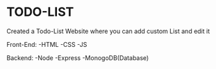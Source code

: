 # TODO-LIST
Created a Todo-List Website where you can add custom List and edit it

Front-End:
-HTML
-CSS
-JS

Backend:
-Node
-Express
-MonogoDB(Database)

